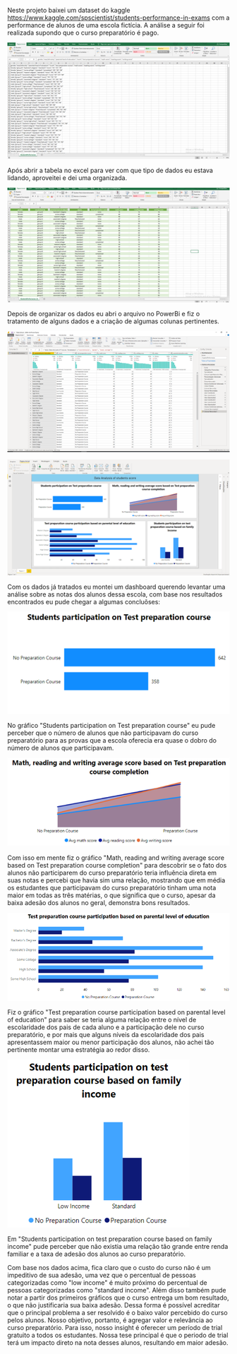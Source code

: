 Neste projeto baixei um dataset do kaggle https://www.kaggle.com/spscientist/students-performance-in-exams com a performance de alunos de uma escola fictícia. A análise a seguir foi realizada supondo que o curso preparatório é pago.

![](Images/1.png)

Após abrir a tabela no excel para ver com que tipo de dados eu estava lidando, aproveitei e dei uma organizada.

![](Images/2.png)

Depois de organizar os dados eu abri o arquivo no PowerBi e fiz o tratamento de alguns dados e a criação de algumas colunas pertinentes.

![](Images/3.png)

![](Images/4.png)

Com os dados já tratados eu montei um dashboard querendo levantar uma análise sobre as notas dos alunos dessa escola, com base nos resultados encontrados eu pude 
chegar a algumas concluõses:

![](Images/4_1.png)

No gráfico "Students participation on Test preparation course" eu pude perceber que o número de alunos que não participavam do curso preparatório para as provas que a 
escola oferecia era quase o dobro do número de alunos que participavam. 

![](Images/4_2.png)

Com isso em mente fiz o gráfico "Math, reading and writing average score based on Test preparation course completion" para descobrir se o fato dos alunos não participarem
do curso preparatório teria influência direta em suas notas e percebi que havia sim uma relação, mostrando que em média os estudantes que participavam do curso preparatório tinham uma nota maior em todas as três matérias, o que significa que o curso, apesar da baixa adesão dos alunos no geral, demonstra bons resultados.

![](Images/4_3.png)

Fiz o gráfico "Test preparation course participation based on parental level of education" para saber se teria alguma relação entre o nível de escolaridade dos pais de cada
aluno e a participação dele no curso preparatório, e por mais que alguns níveis da escolaridade dos pais apresentassem maior ou menor participação dos alunos, não achei
tão pertinente montar uma estratégia ao redor disso.

![](Images/4_4.png)

Em "Students participation on test preparation course based on family income" pude perceber que não existia uma relação tão grande entre renda familiar e a taxa de adesão dos alunos ao curso preparatório.

Com base nos dados acima, fica claro que o custo do curso não é um impeditivo de sua adesão, uma vez que o percentual de pessoas categorizadas como "low income" é muito próximo do percentual de pessoas categorizadas como "standard income". Além disso também pude notar a partir dos primeiros gráficos que o curso entrega um bom resultado, o que não justificaria sua baixa adesão. Dessa forma é possível acreditar que o principal problema a ser resolvido é o baixo valor percebido do curso pelos alunos. Nosso objetivo, portanto, é agregar valor e relevância ao curso preparatório. Para isso, nosso insight é oferecer um período de trial gratuito a todos os estudantes.
Nossa tese principal é que o periodo de trial terá um impacto direto na nota desses alunos, resultando em maior adesão.





